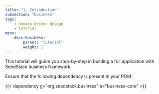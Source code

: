 ```yaml
---
title: "1. Introduction"
subsection: "business"
tags:
    - domain-driven design
    - tutorial
menu:
    docs-business:
        parent: "tutorial"
        weight: 1
---
```


This tutorial will guide you step-by-step in building a full application with SeedStack business framework.<!--more-->

Ensure that the following dependency is present in your POM:

{{< dependency g="org.seedstack.business" a="business-core" >}}
